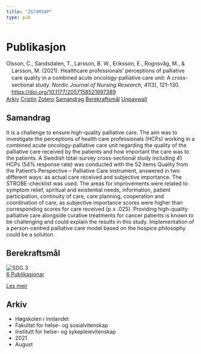 ```yaml
---
title: "ZG79M3AP"
type: pub
---
```

<h1>Publikasjon</h1>
<article id="csl-bib-container-ZG79M3AP" class="csl-bib-container">
  <div class="csl-bib-body" style="line-height: 1.35; padding-left: 1em; text-indent:-1em;">
  <div class="csl-entry">Olsson, C., Sandsdalen, T., Larsson, B. W., Eriksson, E., Rognsv&#xE5;g, M., &amp; Larsson, M. (2021). Healthcare professionals&#x2019; perceptions of palliative care quality in a combined acute oncology-palliative care unit: A cross-sectional study. <i>Nordic Journal of Nursing Research</i>, <i>41</i>(3), 121&#x2013;130. <a href="https://doi.org/10.1177/2057158521997389">https://doi.org/10.1177/2057158521997389</a></div>
</div>
  <div class="csl-bib-buttons">
    <a href="#taxonomy-article-ZG79M3AP" class="csl-bib-button">Arkiv</a>
    <a href="https://app.cristin.no/results/show.jsf?id=1928673" alt="Cristin URL" class="csl-bib-button">Cristin</a>
    <a href="http://zotero.org/groups/5402882/items/ZG79M3AP" alt="Zotero URL" class="csl-bib-button">Zotero</a>
    <a href="#abstract-article-ZG79M3AP" class="csl-bib-button">Samandrag</a>
    <a href="#sdg-article-ZG79M3AP" class="csl-bib-button">Berekraftsmål</a>
    <a href="https://journals.sagepub.com/doi/pdf/10.1177/2057158521997389" class="csl-bib-button">Unpaywall</a>
  </div>
  <div id="csl-bib-meta-container-ZG79M3AP"></div>
</article>
<div id="csl-bib-meta-ZG79M3AP" class="csl-bib-meta">
  <article id="abstract-article-ZG79M3AP" class="abstract-article">
    <h1>Samandrag</h1>
    It is a challenge to ensure high-quality palliative care. The aim was to investigate the perceptions of health care professionals (HCPs) working in a combined acute oncology-palliative care unit regarding the quality of the palliative care received by the patients and how important the care was to the patients. A Swedish total-survey cross-sectional study including 41 HCPs (54% response rate) was conducted with the 52 items Quality from the Patient’s Perspective – Palliative Care instrument, answered in two different ways: as actual care received and subjective importance. The STROBE-checklist was used. The areas for improvements were related to symptom relief, spiritual and existential needs, information, patient participation, continuity of care, care planning, cooperation and coordination of care, as subjective importance scores were higher than corresponding scores for care received (p ≤ .025). Providing high-quality palliative care alongside curative treatments for cancer patients is known to be challenging and could explain the results in this study. Implementation of a person-centred palliative care model based on the hospice philosophy could be a solution.
  </article>
  <article id="sdg-article-ZG79M3AP" class="sdg-article">
    <h1>Berekraftsmål</h1>
    <div class="sdg-container"><div id="sdg3" class="sdg"> <img src="{{< params subfolder >}}images/sdg/sdg03_no.png" class="image" alt="SDG 3"> <div class="sdg-overlay"> <a href="{{< params subfolder >}}no/archive/?sdg=3#archive" class="sdg-publication-count"><span>6</span> Publikasjonar</a> <p><a href="NA" class="sdg-read-more">Les meir</a></p> </div> </div></div>
  </article>
  <article id="taxonomy-article-ZG79M3AP" class="taxonomy-article">
    <h1>Arkiv</h1>
    <ul>
      <li>Høgskolen i Innlandet</li>
      <li>Fakultet for helse- og sosialvitenskap</li>
      <li>Institutt for helse- og sykepleievitenskap</li>
      <li>2021</li>
      <li>August</li>
    </ul>
  </article>
</div>
